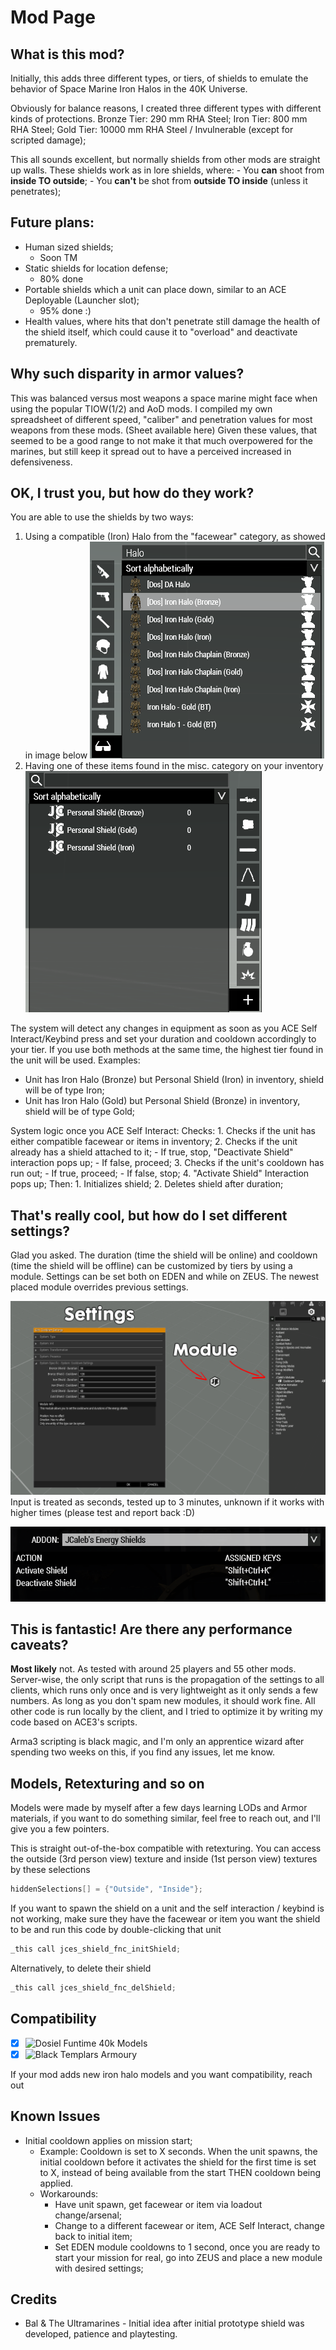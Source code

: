 # Mod Page

## What is this mod?

Initially, this adds three different types, or tiers, of shields to emulate the behavior of Space Marine Iron Halos in the 40K Universe. 

Obviously for balance reasons, I created three different types with different kinds of protections.
Bronze Tier: 290 mm RHA Steel;
Iron Tier: 800 mm RHA Steel;
Gold Tier: 10000 mm RHA Steel / Invulnerable (except for scripted damage);

This all sounds excellent, but normally shields from other mods are straight up walls.
These shields work as in lore shields, where:
	- You **can** shoot from **inside TO outside**;
	- You **can't** be shot from **outside TO inside** (unless it penetrates);


## Future plans:
- Human sized shields;
  - Soon TM
- Static shields for location defense;
  - 80% done
- Portable shields which a unit can place down, similar to an ACE Deployable (Launcher slot);
  - 95% done :)
- Health values, where hits that don't penetrate still damage the health of the shield itself, which could cause it to "overload" and deactivate prematurely.

## Why such disparity in armor values?

This was balanced versus most weapons a space marine might face when using the popular TIOW(1/2) and AoD mods. 
I compiled my own spreadsheet of different speed, "caliber" and penetration values for most weapons from these mods. (Sheet available here)
Given these values, that seemed to be a good range to not make it that much overpowered for the marines, but still keep it spread out to have a perceived increased in defensiveness.

## OK, I trust you, but how do they work?

You are able to use the shields by two ways:
1. Using a compatible (Iron) Halo from the "facewear" category, as showed in image below
    ![](readme-images/facewear.png)
2. Having one of these items found in the misc. category on your inventory
    ![](readme-images/misc.png)

The system will detect any changes in equipment as soon as you ACE Self Interact/Keybind press and set your duration and cooldown accordingly to your tier. 
If you use both methods at the same time, the highest tier found in the unit will be used.
Examples: 
- Unit has Iron Halo (Bronze) but Personal Shield (Iron) in inventory, shield will be of type Iron;
- Unit has Iron Halo (Gold) but Personal Shield (Bronze) in inventory, shield will be of type Gold;

System logic once you ACE Self Interact:
	Checks:
		1. Checks if the unit has either compatible facewear or items in inventory;
		2. Checks if the unit already has a shield attached to it;
			- If true, stop, "Deactivate Shield" interaction pops up;
			- If false, proceed;
		3. Checks if the unit's cooldown has run out;
			- If true, proceed;
			- If false, stop;
		4. "Activate Shield" Interaction pops up;
	Then:
		1. Initializes shield;
		2. Deletes shield after duration;

## That's really cool, but how do I set different settings?

Glad you asked. The duration (time the shield will be online) and cooldown (time the shield will be offline) can be customized by tiers by using a module.
Settings can be set both on EDEN and while on ZEUS. The newest placed module overrides previous settings.

![](readme-images/settings.png)
Input is treated as seconds, tested up to 3 minutes, unknown if it works with higher times (please test and report back :D)

![](readme-images/cba_settings.png)

## This is fantastic! Are there any performance caveats?

**Most likely** not. As tested with around 25 players and 55 other mods.
Server-wise, the only script that runs is the propagation of the settings to all clients, which runs only once and is very lightweight as it only sends a few numbers. As long as you don't spam new modules, it should work fine.
All other code is run locally by the client, and I tried to optimize it by writing my code based on ACE3's scripts.

Arma3 scripting is black magic, and I'm only an apprentice wizard after spending two weeks on this, if you find any issues, let me know.

## Models, Retexturing and so on

Models were made by myself after a few days learning LODs and Armor materials, if you want to do something similar, feel free to reach out, and I'll give you a few pointers.

This is straight out-of-the-box compatible with retexturing. You can access the outside (3rd person view) texture and inside (1st person view) textures by these selections
```cpp
hiddenSelections[] = {"Outside", "Inside"};
```

If you want to spawn the shield on a unit and the self interaction / keybind is not working, make sure they have the facewear or item you want the shield to be and run this code by double-clicking that unit
```cpp
_this call jces_shield_fnc_initShield;
```
Alternatively, to delete their shield
```cpp
_this call jces_shield_fnc_delShield;
```

## Compatibility

- [x] ![Dosiel Funtime 40k Models](https://steamcommunity.com/sharedfiles/filedetails/?id=2107836294)
- [x] ![Black Templars Armoury](https://steamcommunity.com/sharedfiles/filedetails/?id=2452029370)

If your mod adds new iron halo models and you want compatibility, reach out

## Known Issues

- Initial cooldown applies on mission start;
	- Example: Cooldown is set to X seconds. 
	  When the unit spawns, the initial cooldown before it activates the shield for the first time is set to X, instead of being available from the start THEN cooldown being applied.
	- Workarounds: 
		- Have unit spawn, get facewear or item via loadout change/arsenal;
		- Change to a different facewear or item, ACE Self Interact, change back to initial item;
		- Set EDEN module cooldowns to 1 second, once you are ready to start your mission for real, go into ZEUS and place a new module with desired settings;

## Credits

* Bal & The Ultramarines - Initial idea after initial prototype shield was developed, patience and playtesting.